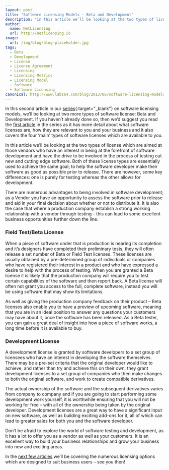 ```yaml
---
layout: post
title: "Software Licensing Models – Beta and Development"
description: "In this article we’ll be looking at the two types of license which are aimed at those vendors who have an interest in being at the forefront of software development"
author:
  name: NetLicensing
  url: http://netlicensing.io
image:
  url: /img/blog/blog-placeholder.jpg
tags:
  - Beta
  - Development
  - License
  - License Agreement
  - Licensing
  - Licensing Metrics
  - Licensing Model
  - Software
  - Software Licensing
canonical: http://www.labs64.com/blog/2013/06/software-licensing-models-beta-and-development/
---
```


In this second article in our [series](https://www.google.com/search?q=site%3Anetlicensing.io%20Software%20Licensing%20Models "Software Licensing Models"){:target="_blank"} on software licensing models, we’ll be looking at two more types of software license: Beta and Development. If you haven’t already done so, then we’d suggest you read the [first article](/blog/2013/06/13/software-licensing-models-types-sizes-and-uses/ "Software Licensing Models – Types, Sizes and Uses") in the series as it has more detail about what software licenses are, how they are relevant to you and your business and it also covers the four ‘main’ types of software licenses which are available to you.

In this article we’ll be looking at the two types of license which are aimed at those vendors who have an interest in being at the forefront of software development and have the drive to be involved in the process of testing out new and cutting edge software. Both of these license types are essentially used to achieve the same goal; to help the software developer make their software as good as possible prior to release. There are however, some key differences: one is purely for testing whereas the other allows for development.

There are numerous advantages to being involved in software development; as a Vendor you have an opportunity to assess the software prior to release and aid in your final decision about whether or not to distribute it. It is also the case that where a production company establish a strong working relationship with a vendor through testing – this can lead to some excellent business opportunities further down the line.

### Field Test/Beta License

When a piece of software under that is production is nearing its completion and it’s designers have completed their preliminary tests, they will often release a set number of Beta or Field Test licenses. These licenses are usually obtained by a pre-determined group of individuals or companies who have registered their interest in a product and who have expressed a desire to help with the process of testing. When you are granted a Beta license it is likely that the production company will require you to test certain capabilities of the software and then report back. A Beta license will often not grant you access to the full, complete software, instead you will be using software that may show its limitations.

As well as giving the production company feedback on their product – Beta licenses also enable you to have a preview of upcoming software, meaning that you are in an ideal position to answer any questions your customers may have about it, once the software has been released. As a Beta tester, you can gain a great deal of insight into how a piece of software works, a long time before it is available to buy.

### Development License

A development license is granted by software developers to a set group of licensees who have an interest in developing the software themselves. There may be a pre-set criteria that the original developer would like to achieve, and rather than try and achieve this on their own, they grant development licenses to a set group of companies who then make changes to both the original software, and work to create compatible derivatives.

The actual ownership of the software and the subsequent derivatives varies from company to company and if you are going to start performing some development work yourself, it is worthwhile ensuring that you will not be working for free – with all of the ownership being taken by the original developer. Development licenses are a great way to have a significant input on new software, as well as building exciting add-ons for it, all of which can lead to greater sales for both you and the software developer.

Don’t be afraid to explore the world of software testing and development, as it has a lot to offer you as a vendor as well as your customers. It is an excellent way to build your business relationships and grow your business into new and exciting areas.

In the [next few articles](/blog/2013/07/04/software-licensing-models-floating-and-group/ "Software Licensing Models – Floating and Group") we’ll be covering the numerous licensing options which are designed to suit business users – see you then!
